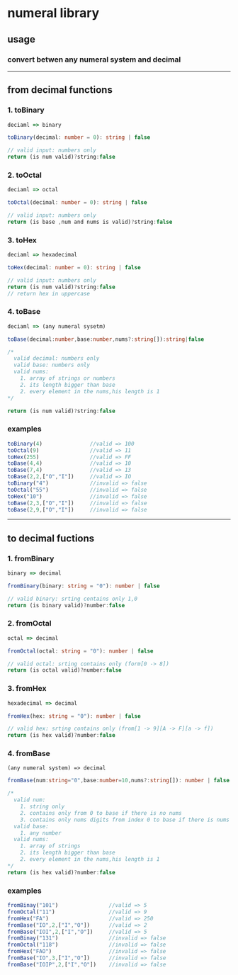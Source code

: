 # numeral library
## usage
### convert betwen any numeral system and decimal
---
## from decimal functions
### 1. toBinary
```js
deciaml => binary  
```

```ts
toBinary(decimal: number = 0): string | false
```
```ts
// valid input: numbers only
return (is num valid)?string:false
```


### 2. toOctal
```js
deciaml => octal  
```

```ts
toOctal(decimal: number = 0): string | false
```
```ts
// valid input: numbers only
return (is base ,num and nums is valid)?string:false
```

### 3. toHex
```js
deciaml => hexadecimal  
```

```ts
toHex(decimal: number = 0): string | false
```
```ts
// valid input: numbers only
return (is num valid)?string:false
// return hex in uppercase 
```
### 4. toBase
```js
deciaml => (any numeral sysetm)
```

```ts
toBase(decimal:number,base:number,nums?:string[]):string|false
```
```ts
/*
  valid decimal: numbers only
  valid base: numbers only
  valid nums: 
    1. array of strings or numbers 
    2. its length bigger than base
    2. every element in the nums,his length is 1 
*/

return (is num valid)?string:false
```
### examples

```js
toBinary(4)               //valid => 100
toOctal(9)                //valid => 11
toHex(255)                //valid => FF
toBase(4,4)               //valid => 10
toBase(7,4)               //valid => 13
toBase(2,2,["O","I"])     //valid => IO
toBinary("4")             //invalid => false
toOctal("55")             //invalid => false
toHex("10")               //invalid => false
toBase(2,3,["O","I"])     //invalid => false
toBase(2,9,["O","I"])     //invalid => false
```
---
## to decimal fuctions
### 1. fromBinary
```js
binary => decimal
```
```ts
fromBinary(binary: string = "0"): number | false
```
```js
// valid binary: srting contains only 1,0
return (is binary valid)?number:false
```

### 2. fromOctal
```js
octal => decimal
```
```ts
fromOctal(octal: string = "0"): number | false
```
```js
// valid octal: srting contains only (form[0 -> 8])
return (is octal valid)?number:false
```

### 3. fromHex
```js
hexadecimal => decimal
```
```ts
fromHex(hex: string = "0"): number | false
```
```js
// valid hex: srting contains only (from[1 -> 9][A -> F][a -> f])
return (is hex valid)?number:false
```
### 4. fromBase
```
(any numeral system) => decimal
```
```ts
fromBase(num:string="0",base:number=10,nums?:string[]): number | false
```
```js
/* 
  valid num: 
    1. string only
    2. contains only from 0 to base if there is no nums
    3. contains only nums digits from index 0 to base if there is nums
  valid base:
    1. any number
  valid nums:
    1. array of strings 
    2. its length bigger than base
    2. every element in the nums,his length is 1
*/
return (is hex valid)?number:false
```

### examples
```js
fromBinay("101")                //valid => 5
fromOctal("11")                 //valid => 9
fromHex("FA")                   //valid => 250
fromBase("IO",2,["I","O"])      //valid => 2
fromBase("IOI",2,["I","O"])     //valid => 5
fromBinay("131")                //invalid => false
fromOctal("118")                //invalid => false
fromHex("FAO")                  //invalid => false
fromBase("IO",3,["I","O"])      //invalid => false
fromBase("IOIP",2,["I","O"])    //invalid => false
```
